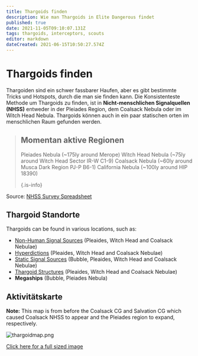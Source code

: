 ```yaml
---
title: Thargoids finden
description: Wie man Thargoids in Elite Dangerous findet
published: true
date: 2021-11-05T09:10:07.131Z
tags: thargoids, interceptors, scouts
editor: markdown
dateCreated: 2021-06-15T10:50:27.574Z
---
```


# Thargoids finden
Thargoiden sind ein schwer fassbarer Haufen, aber es gibt bestimmte Tricks und Hotspots, durch die man sie finden kann. Die Konsistenteste Methode um Thargoids zu finden, ist in **Nicht-menschlichen Signalquellen (NHSS)** entweder in der Pleiades Region, dem Coalsack Nebula oder im Witch Head Nebula. Thargoids können auch in ein paar statischen orten im menschlichen Raum gefunden werden.

> ## Momentan aktive Regionen
> 
> Pleiades Nebula (~175ly around Merope) Witch Head Nebula (~75ly around Witch Head Sector IR-W C1-9) Coalsack Nebula (~60ly around Musca Dark Region PJ-P B6-1) California Nebula (~100ly around HIP 18390) 
> 
> {.is-info}

Source: [NHSS Survey Spreadsheet](https://docs.google.com/spreadsheets/d/1DhDTU3SLvmoNjBb_Ymy-S6RV1DsYztPRiULh1zR26lA/edit#gid=0)

## Thargoid Standorte

Thargoids can be found in various locations, such as:
- [Non-Human Signal Sources](/en/nhss) (Pleaides, Witch Head and Coalsack Nebulae)
- [Hyperdictions](/en/hyperdictions) (Pleaides, Witch Head and Coalsack Nebulae)
- [Static Signal Sources](/en/static-signals) (Bubble, Pleaides, Witch Head and Coalsack Nebulae)
- [Thargoid Structures](https://canonn.science/codex/the-unknown-structure/?highlight=structure) (Pleaides, Witch Head and Coalsack Nebulae)
- **Megaships** (Bubble, Pleiades Nebula)

## Aktivitätskarte
**Note:** This map is from before the Coalsack CG and Salvation CG which caused Coalsack NHSS to appear and the Pleiades region to expand, respectively.

![thargoidmap.png](/img/thargoidmap.png)

[Click here for a full sized image](https://cdn.discordapp.com/attachments/625989888432537611/854310144946208808/Thargoid_Activity_Map_v0.5.png)

